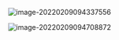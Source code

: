 ![image-20220209094337556](C:\Users\Administrator\AppData\Roaming\Typora\typora-user-images\image-20220209094337556.png)

![image-20220209094708872](C:\Users\Administrator\AppData\Roaming\Typora\typora-user-images\image-20220209094708872.png)